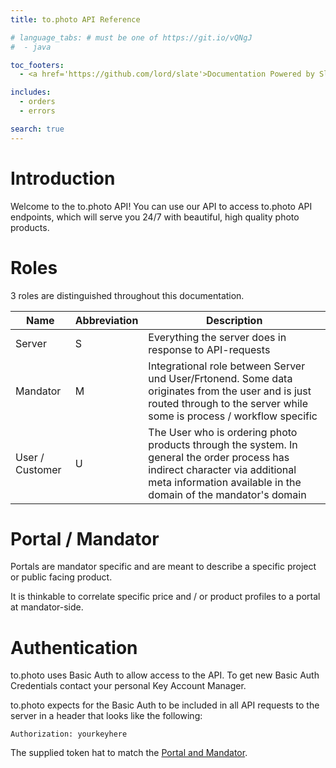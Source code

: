 ```yaml
---
title: to.photo API Reference

# language_tabs: # must be one of https://git.io/vQNgJ
#  - java

toc_footers:
  - <a href='https://github.com/lord/slate'>Documentation Powered by Slate</a>

includes:
  - orders
  - errors

search: true
---
```


# Introduction

Welcome to the to.photo API! You can use our API to access to.photo API endpoints, which will serve you 24/7 with beautiful, high quality photo products.

# Roles

3 roles are distinguished throughout this documentation.

| Name            | Abbreviation | Description  |
| --------------- | ------------ | ------------ |
| Server          | S            | Everything the server does in response to API-requests |
| Mandator        | M            | Integrational role between Server und User/Frtonend. Some data originates from the user and is just routed through to the server while some is process / workflow specific | 
| User / Customer | U            | The User who is ordering photo products through the system. In general the order process has indirect character via additional meta information available in the domain of the mandator's domain |

# Portal / Mandator

Portals are mandator specific and are meant to describe a specific project or public facing product. 

It is thinkable to correlate specific price and / or product profiles to a portal at mandator-side.

# Authentication

to.photo uses Basic Auth to allow access to the API. To get new Basic Auth Credentials contact your personal Key Account Manager.

to.photo expects for the Basic Auth to be included in all API requests to the server in a header that looks like the following:

`Authorization: yourkeyhere`

The supplied token hat to match the [Portal and Mandator](#portal-mandator).

# 
